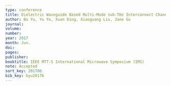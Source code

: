 ```yaml
---
type: conference
title: Dielectric Waveguide Based Multi-Mode sub-THz Interconnect Channel for High Data-Rate High Bandwidth-Density Planar Chip-to-Chip Communication
author: Bo Yu, Yu Ye, Xuan Ding, Xiaoguang Liu, Jane Gu
journal:
volume:
number:
year: 2017
month: Jun.
doi: 
pages:
publisher:
booktitle: IEEE MTT-S International Microwave Symposium (IMS)
note: Accepted
sort_key: 201706
bib_key: byu2017b
---
```

